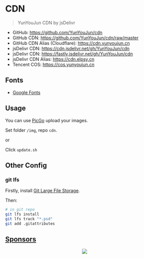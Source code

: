 # CDN

> YunYouJun CDN by jsDelivr

- GitHub: <https://github.com/YunYouJun/cdn>
- GitHub CDN: <https://github.com/YunYouJun/cdn/raw/master>
- GitHub CDN Alias (Cloudflare): <https://cdn.yunyoujun.cn>
- jsDelivr CDN: <https://cdn.jsdelivr.net/gh/YunYouJun/cdn>
- jsDelivr CDN: <https://fastly.jsdelivr.net/gh/YunYouJun/cdn>
- jsDelivr CDN Alias: <https://cdn.elpsy.cn>
- Tencent COS: <https://cos.yunyoujun.cn>

## Fonts

- [Google Fonts](https://fonts.google.com/)

## Usage

You can use [PicGo](https://github.com/Molunerfinn/PicGo) upload your images.

Set folder `/img`, repo `cdn`.

or

Click `update.sh`

## Other Config

### git lfs

Firstly, install [Git Large File Storage](https://git-lfs.github.com/).

Then:

```sh
# in git repo
git lfs install
git lfs track "*.psd"
git add .gitattributes
```

## [Sponsors](https://sponsors.yunyoujun.cn)

<p align="center">
  <a href="https://sponsors.yunyoujun.cn">
    <img src='https://sponsors.yunyoujun.cn/sponsors.svg'/>
  </a>
</p>
